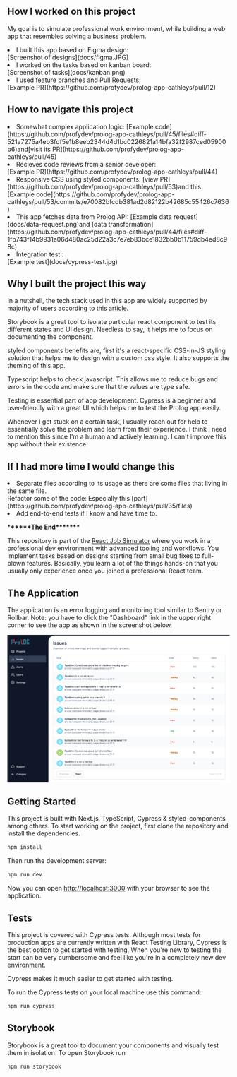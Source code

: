 ## How I worked on this project

My goal is to simulate professional work environment, while building a web app that resembles solving a business problem.

<li>I built this app based on Figma design: </li>[Screenshot of designs](docs/figma.JPG)
<li>I worked on the tasks based on kanban board:</li>[Screenshot of tasks](docs/kanban.png)
<li>I used feature branches and Pull Requests: </li>[Example PR](https://github.com/profydev/prolog-app-cathleys/pull/12)

## How to navigate this project

<li>Somewhat complex application logic: [Example code](https://github.com/profydev/prolog-app-cathleys/pull/45/files#diff-521a7275a4eb3fdf5e1b8eeb2344d4d1bc0226821a14bfa32f2987ced05900b6)and[visit its PR](https://github.com/profydev/prolog-app-cathleys/pull/45)</li>
<li>Recieves code reviews from a senior developer: </li>[Example PR](https://github.com/profydev/prolog-app-cathleys/pull/44)
<li>Responsive CSS using styled components: [view PR](https://github.com/profydev/prolog-app-cathleys/pull/53)and this [Example code](https://github.com/profydev/prolog-app-cathleys/pull/53/commits/e70082bfcdb381ad2d82122b42685c55426c7636)</li>
<li>This app fetches data from Prolog API: [Example data request](docs/data-request.png)and [data transformation](https://github.com/profydev/prolog-app-cathleys/pull/44/files#diff-1fb743f14b9931a06d480ac25d22a3c7e7eb83bce1832bb0b11759db4ed8c98c)</li>
<li>Integration test : </li>[Example test](docs/cypress-test.jpg)

## Why I built the project this way

In a nutshell, the tech stack used in this app are widely supported by majority of users according to this [article](https://profy.dev/article/react-tech-stack).

Storybook is a great tool to isolate particular react component to test its different states and UI design. Needless to say, it helps me to focus on documenting the component.

styled components benefits are, first it's a react-specific CSS-in-JS styling solution that helps me to design with a custom css style. It also supports the theming of this app.

Typescript helps to check javascript. This allows me to reduce bugs and errors in the code and make sure that the values are type safe.

Testing is essential part of app development. Cypress is a beginner and user-friendly with a great UI which helps me to test the Prolog app easily.

Whenever I get stuck on a certain task, I usually reach out for help to essentially solve the problem and learn from their experience. I think I need to mention this since I'm a human and actively learning. I can't improve this app without their existence.

## If I had more time I would change this

<li>Separate files according to its usage as there are some files that living in the same file.</li>
<li?>Refactor some of the code: Especially this [part](https://github.com/profydev/prolog-app-cathleys/pull/35/files)</li>
<li>Add end-to-end tests if I know and have time to.</li>

\***\*\*\*\*\***The End\***\*\*\*\*\*\***

This repository is part of the [React Job Simulator](https://profy.dev) where you work in a professional dev environment with advanced tooling and workflows. You implement tasks based on designs starting from small bug fixes to full-blown features. Basically, you learn a lot of the things hands-on that you usually only experience once you joined a professional React team.

## The Application

The application is an error logging and monitoring tool similar to Sentry or Rollbar. Note: you have to click the "Dashboard" link in the upper right corner to see the app as shown in the screenshot below.

![The running application](docs/app.png)

## Getting Started

This project is built with Next.js, TypeScript, Cypress & styled-components among others. To start working on the project, first clone the repository and install the dependencies.

```bash
npm install
```

Then run the development server:

```bash
npm run dev
```

Now you can open [http://localhost:3000](http://localhost:3000) with your browser to see the application.

## Tests

This project is covered with Cypress tests. Although most tests for production apps are currently written with React Testing Library, Cypress is the best option to get started with testing. When you're new to testing the start can be very cumbersome and feel like you're in a completely new dev environment.

Cypress makes it much easier to get started with testing.

To run the Cypress tests on your local machine use this command:

```bash
npm run cypress
```

## Storybook

Storybook is a great tool to document your components and visually test them in isolation. To open Storybook run

```bash
npm run storybook
```
